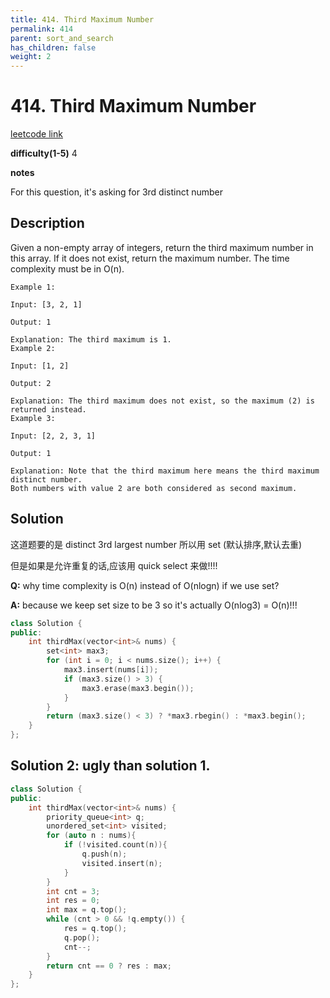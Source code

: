 ```yaml
---
title: 414. Third Maximum Number
permalink: 414
parent: sort_and_search
has_children: false
weight: 2
---
```

# 414. Third Maximum Number
[leetcode link](https://leetcode.com/problems/third-maximum-number/)

**difficulty(1-5)** 
4

**notes**

For this question, it's asking for 3rd distinct number

## Description
Given a non-empty array of integers, return the third maximum number in this array. If it does not exist, return the maximum number. The time complexity must be in O(n).
```
Example 1:

Input: [3, 2, 1]

Output: 1

Explanation: The third maximum is 1.
Example 2:

Input: [1, 2]

Output: 2

Explanation: The third maximum does not exist, so the maximum (2) is returned instead.
Example 3:

Input: [2, 2, 3, 1]

Output: 1

Explanation: Note that the third maximum here means the third maximum distinct number.
Both numbers with value 2 are both considered as second maximum.
```
## Solution
这道题要的是 distinct 3rd largest number 所以用 set (默认排序,默认去重)

但是如果是允许重复的话,应该用 quick select 来做!!!!

**Q:** why time complexity is O(n) instead of O(nlogn) if we use set? 

**A:** because we keep set size to be 3 so it's actually O(nlog3) = O(n)!!!

```c++
class Solution {
public:
    int thirdMax(vector<int>& nums) {
        set<int> max3;
        for (int i = 0; i < nums.size(); i++) {
            max3.insert(nums[i]);
            if (max3.size() > 3) {
                max3.erase(max3.begin());
            }
        }
        return (max3.size() < 3) ? *max3.rbegin() : *max3.begin();
    }
};
```

## Solution 2: ugly than solution 1.
```c++
class Solution {
public:
    int thirdMax(vector<int>& nums) {
        priority_queue<int> q;
        unordered_set<int> visited;
        for (auto n : nums){
            if (!visited.count(n)){
                q.push(n);
                visited.insert(n);
            }            
        }
        int cnt = 3;
        int res = 0;
        int max = q.top();
        while (cnt > 0 && !q.empty()) {
            res = q.top();
            q.pop();
            cnt--;
        }
        return cnt == 0 ? res : max;
    }
};
```
<!-- 
Default label
{: .label }

Blue label
{: .label .label-blue }

Stable
{: .label .label-green }

New release
{: .label .label-purple }

Coming soon
{: .label .label-yellow }

Deprecated
{: .label .label-red } -->
